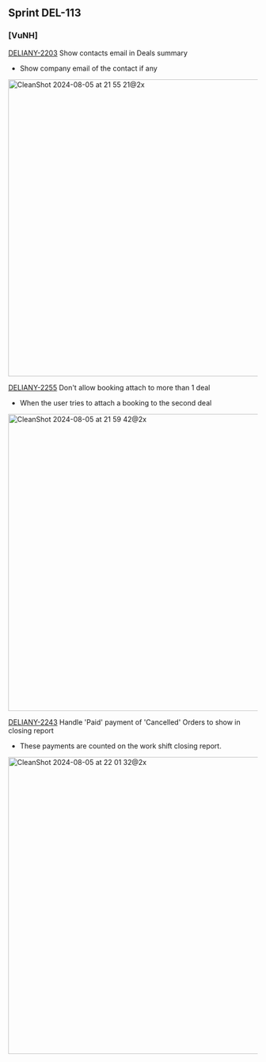 ## Sprint DEL-113
### [VuNH] 
[DELIANY-2203](https://deliany.youtrack.cloud/issue/DELIANY-2203) Show contacts email in Deals summary
- Show company email of the contact if any

<img width="600" alt="CleanShot 2024-08-05 at 21 55 21@2x" src="https://github.com/user-attachments/assets/f0abfff9-6d8a-451e-93a2-af36f743f9bb">

[DELIANY-2255](https://deliany.youtrack.cloud/issue/DELIANY-2255) Don't allow booking attach to more than 1 deal
- When the user tries to attach a booking to the second deal
  
<img width="600" alt="CleanShot 2024-08-05 at 21 59 42@2x" src="https://github.com/user-attachments/assets/dce4212d-f157-4025-99df-7a4a1ed2af1c">

[DELIANY-2243](https://deliany.youtrack.cloud/issue/DELIANY-2243) Handle 'Paid' payment of 'Cancelled' Orders to show in closing report
- These payments are counted on the work shift closing report.
  
<img width="600" alt="CleanShot 2024-08-05 at 22 01 32@2x" src="https://github.com/user-attachments/assets/6f165f5d-34cb-48b0-8664-9b99585eb406">
